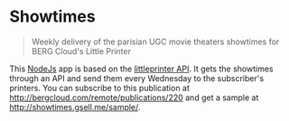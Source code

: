 # Showtimes
> Weekly delivery of the parisian UGC movie theaters showtimes for BERG Cloud's Little Printer

This [NodeJs](http://nodejs.org/) app is based on the [littleprinter API](http://remote.bergcloud.com/developers/littleprinter/). It gets the showtimes through an API and send them every Wednesday to the subscriber's printers. You can subscribe to this publication at http://bergcloud.com/remote/publications/220 and get a sample at http://showtimes.gsell.me/sample/. 
